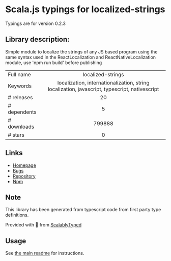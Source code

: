 
# Scala.js typings for localized-strings

Typings are for version 0.2.3

## Library description:
Simple module to localize the strings of any JS based program using the same syntax used in the ReactLocalization and ReactNativeLocalization module, use 'npm run build' before publishing

|                    |                 |
| ------------------ | :-------------: |
| Full name          | localized-strings |
| Keywords           | localization, internationalization, string localization, javascript, typescript, nativescript |
| # releases         | 20 |
| # dependents       | 5 |
| # downloads        | 799888 |
| # stars            | 0 |

## Links
- [Homepage](https://github.com/stefalda/localized-strings#readme)
- [Bugs](https://github.com/stefalda/localized-strings/issues)
- [Repository](https://github.com/stefalda/localized-strings)
- [Npm](https://www.npmjs.com/package/localized-strings)
    


## Note
This library has been generated from typescript code from first party type definitions.

Provided with :purple_heart: from [ScalablyTyped](https://github.com/oyvindberg/ScalablyTyped)

## Usage
See [the main readme](../../readme.md) for instructions.


